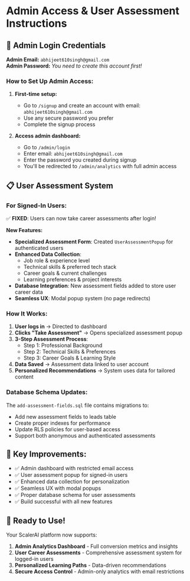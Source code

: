 # Admin Access & User Assessment Instructions

## 🔐 Admin Login Credentials

**Admin Email:** `abhijeet610singh@gmail.com`  
**Admin Password:** *You need to create this account first!*

### How to Set Up Admin Access:

1. **First-time setup:**
   - Go to `/signup` and create an account with email: `abhijeet610singh@gmail.com`
   - Use any secure password you prefer
   - Complete the signup process

2. **Access admin dashboard:**
   - Go to `/admin/login` 
   - Enter email: `abhijeet610singh@gmail.com`
   - Enter the password you created during signup
   - You'll be redirected to `/admin/analytics` with full admin access

## 📋 User Assessment System

### For Signed-In Users:

✅ **FIXED**: Users can now take career assessments after login!

**New Features:**
- **Specialized Assessment Form**: Created `UserAssessmentPopup` for authenticated users
- **Enhanced Data Collection**: 
  - Job role & experience level
  - Technical skills & preferred tech stack
  - Career goals & current challenges
  - Learning preferences & project interests
- **Database Integration**: New assessment fields added to store user career data
- **Seamless UX**: Modal popup system (no page redirects)

### How It Works:

1. **User logs in** → Directed to dashboard
2. **Clicks "Take Assessment"** → Opens specialized assessment popup
3. **3-Step Assessment Process**:
   - Step 1: Professional Background
   - Step 2: Technical Skills & Preferences  
   - Step 3: Career Goals & Learning Style
4. **Data Saved** → Assessment data linked to user account
5. **Personalized Recommendations** → System uses data for tailored content

### Database Schema Updates:

The `add-assessment-fields.sql` file contains migrations to:
- Add new assessment fields to leads table
- Create proper indexes for performance
- Update RLS policies for user-based access
- Support both anonymous and authenticated assessments

## 🎯 Key Improvements:

- ✅ Admin dashboard with restricted email access
- ✅ User assessment popup for signed-in users  
- ✅ Enhanced data collection for personalization
- ✅ Seamless UX with modal popups
- ✅ Proper database schema for user assessments
- ✅ Build successful with all new features

## 🚀 Ready to Use!

Your ScalerAI platform now supports:
1. **Admin Analytics Dashboard** - Full conversion metrics and insights
2. **User Career Assessments** - Comprehensive assessment system for logged-in users
3. **Personalized Learning Paths** - Data-driven recommendations
4. **Secure Access Control** - Admin-only analytics with email restrictions
